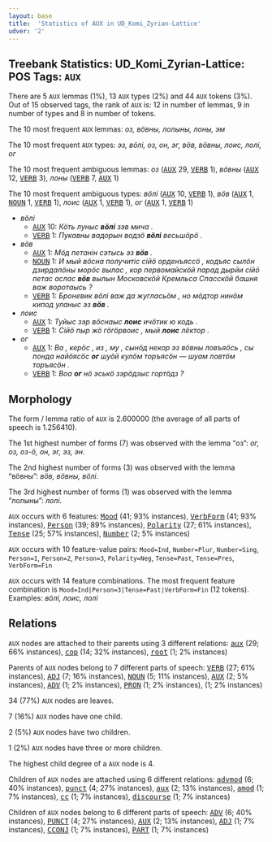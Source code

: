 ```yaml
---
layout: base
title:  'Statistics of AUX in UD_Komi_Zyrian-Lattice'
udver: '2'
---
```


## Treebank Statistics: UD_Komi_Zyrian-Lattice: POS Tags: `AUX`

There are 5 `AUX` lemmas (1%), 13 `AUX` types (2%) and 44 `AUX` tokens (3%).
Out of 15 observed tags, the rank of `AUX` is: 12 in number of lemmas, 9 in number of types and 8 in number of tokens.

The 10 most frequent `AUX` lemmas: <em>оз, вӧвны, лолыны, лоны, эм</em>

The 10 most frequent `AUX` types:  <em>эз, вӧлі, оз, он, эг, вӧв, вӧвны, лоис, лолі, ог</em>

The 10 most frequent ambiguous lemmas: <em>оз</em> (<tt><a href="kpv_lattice-pos-AUX.html">AUX</a></tt> 29, <tt><a href="kpv_lattice-pos-VERB.html">VERB</a></tt> 1), <em>вӧвны</em> (<tt><a href="kpv_lattice-pos-AUX.html">AUX</a></tt> 12, <tt><a href="kpv_lattice-pos-VERB.html">VERB</a></tt> 3), <em>лоны</em> (<tt><a href="kpv_lattice-pos-VERB.html">VERB</a></tt> 7, <tt><a href="kpv_lattice-pos-AUX.html">AUX</a></tt> 1)

The 10 most frequent ambiguous types:  <em>вӧлі</em> (<tt><a href="kpv_lattice-pos-AUX.html">AUX</a></tt> 10, <tt><a href="kpv_lattice-pos-VERB.html">VERB</a></tt> 1), <em>вӧв</em> (<tt><a href="kpv_lattice-pos-AUX.html">AUX</a></tt> 1, <tt><a href="kpv_lattice-pos-NOUN.html">NOUN</a></tt> 1, <tt><a href="kpv_lattice-pos-VERB.html">VERB</a></tt> 1), <em>лоис</em> (<tt><a href="kpv_lattice-pos-AUX.html">AUX</a></tt> 1, <tt><a href="kpv_lattice-pos-VERB.html">VERB</a></tt> 1), <em>ог</em> (<tt><a href="kpv_lattice-pos-AUX.html">AUX</a></tt> 1, <tt><a href="kpv_lattice-pos-VERB.html">VERB</a></tt> 1)


* <em>вӧлі</em>
  * <tt><a href="kpv_lattice-pos-AUX.html">AUX</a></tt> 10: <em>Кӧть луныс <b>вӧлі</b> зэв мича .</em>
  * <tt><a href="kpv_lattice-pos-VERB.html">VERB</a></tt> 1: <em>Пукавны вадорын водзӧ <b>вӧлі</b> весьшӧрӧ .</em>
* <em>вӧв</em>
  * <tt><a href="kpv_lattice-pos-AUX.html">AUX</a></tt> 1: <em>Мӧд петанін сэтысь эз <b>вӧв</b> .</em>
  * <tt><a href="kpv_lattice-pos-NOUN.html">NOUN</a></tt> 1: <em>И мый вӧсна получитіс сійӧ орденъяссӧ , кодъяс сылӧн дзирдалӧны морӧс вылас , кор первомайскӧй парад дырйи сійӧ петас аслас <b>вӧв</b> вылын Московскӧй Кремльса Спасскӧй башня важ воротаысь ?</em>
  * <tt><a href="kpv_lattice-pos-VERB.html">VERB</a></tt> 1: <em>Броневик вӧлі важ да жугласьӧм , но мӧдтор нинӧм кипод уланыс эз <b>вӧв</b> .</em>
* <em>лоис</em>
  * <tt><a href="kpv_lattice-pos-AUX.html">AUX</a></tt> 1: <em>Туйыс зэр вӧснаыс <b>лоис</b> ичӧтик ю кодь .</em>
  * <tt><a href="kpv_lattice-pos-VERB.html">VERB</a></tt> 1: <em>Сійӧ пыр жӧ гӧгӧрвоис , мый <b>лоис</b> лёктор .</em>
* <em>ог</em>
  * <tt><a href="kpv_lattice-pos-AUX.html">AUX</a></tt> 1: <em>Ва , керӧс , из , му , сынӧд некор эз вӧвны ловъяӧсь , сы понда найӧясӧс <b>ог</b> шуӧй кулӧм торъясӧн — шуам ловтӧм торъясӧн .</em>
  * <tt><a href="kpv_lattice-pos-VERB.html">VERB</a></tt> 1: <em>Воа <b>ог</b> нӧ эськӧ зэрӧдзыс гортӧдз ?</em>

## Morphology

The form / lemma ratio of `AUX` is 2.600000 (the average of all parts of speech is 1.256410).

The 1st highest number of forms (7) was observed with the lemma “оз”: <em>ог, оз, оз-ӧ, он, эг, эз, эн</em>.

The 2nd highest number of forms (3) was observed with the lemma “вӧвны”: <em>вӧв, вӧвны, вӧлі</em>.

The 3rd highest number of forms (1) was observed with the lemma “лолыны”: <em>лолі</em>.

`AUX` occurs with 6 features: <tt><a href="kpv_lattice-feat-Mood.html">Mood</a></tt> (41; 93% instances), <tt><a href="kpv_lattice-feat-VerbForm.html">VerbForm</a></tt> (41; 93% instances), <tt><a href="kpv_lattice-feat-Person.html">Person</a></tt> (39; 89% instances), <tt><a href="kpv_lattice-feat-Polarity.html">Polarity</a></tt> (27; 61% instances), <tt><a href="kpv_lattice-feat-Tense.html">Tense</a></tt> (25; 57% instances), <tt><a href="kpv_lattice-feat-Number.html">Number</a></tt> (2; 5% instances)

`AUX` occurs with 10 feature-value pairs: `Mood=Ind`, `Number=Plur`, `Number=Sing`, `Person=1`, `Person=2`, `Person=3`, `Polarity=Neg`, `Tense=Past`, `Tense=Pres`, `VerbForm=Fin`

`AUX` occurs with 14 feature combinations.
The most frequent feature combination is `Mood=Ind|Person=3|Tense=Past|VerbForm=Fin` (12 tokens).
Examples: <em>вӧлі, лоис, лолі</em>


## Relations

`AUX` nodes are attached to their parents using 3 different relations: <tt><a href="kpv_lattice-dep-aux.html">aux</a></tt> (29; 66% instances), <tt><a href="kpv_lattice-dep-cop.html">cop</a></tt> (14; 32% instances), <tt><a href="kpv_lattice-dep-root.html">root</a></tt> (1; 2% instances)

Parents of `AUX` nodes belong to 7 different parts of speech: <tt><a href="kpv_lattice-pos-VERB.html">VERB</a></tt> (27; 61% instances), <tt><a href="kpv_lattice-pos-ADJ.html">ADJ</a></tt> (7; 16% instances), <tt><a href="kpv_lattice-pos-NOUN.html">NOUN</a></tt> (5; 11% instances), <tt><a href="kpv_lattice-pos-AUX.html">AUX</a></tt> (2; 5% instances), <tt><a href="kpv_lattice-pos-ADV.html">ADV</a></tt> (1; 2% instances), <tt><a href="kpv_lattice-pos-PRON.html">PRON</a></tt> (1; 2% instances),  (1; 2% instances)

34 (77%) `AUX` nodes are leaves.

7 (16%) `AUX` nodes have one child.

2 (5%) `AUX` nodes have two children.

1 (2%) `AUX` nodes have three or more children.

The highest child degree of a `AUX` node is 4.

Children of `AUX` nodes are attached using 6 different relations: <tt><a href="kpv_lattice-dep-advmod.html">advmod</a></tt> (6; 40% instances), <tt><a href="kpv_lattice-dep-punct.html">punct</a></tt> (4; 27% instances), <tt><a href="kpv_lattice-dep-aux.html">aux</a></tt> (2; 13% instances), <tt><a href="kpv_lattice-dep-amod.html">amod</a></tt> (1; 7% instances), <tt><a href="kpv_lattice-dep-cc.html">cc</a></tt> (1; 7% instances), <tt><a href="kpv_lattice-dep-discourse.html">discourse</a></tt> (1; 7% instances)

Children of `AUX` nodes belong to 6 different parts of speech: <tt><a href="kpv_lattice-pos-ADV.html">ADV</a></tt> (6; 40% instances), <tt><a href="kpv_lattice-pos-PUNCT.html">PUNCT</a></tt> (4; 27% instances), <tt><a href="kpv_lattice-pos-AUX.html">AUX</a></tt> (2; 13% instances), <tt><a href="kpv_lattice-pos-ADJ.html">ADJ</a></tt> (1; 7% instances), <tt><a href="kpv_lattice-pos-CCONJ.html">CCONJ</a></tt> (1; 7% instances), <tt><a href="kpv_lattice-pos-PART.html">PART</a></tt> (1; 7% instances)


